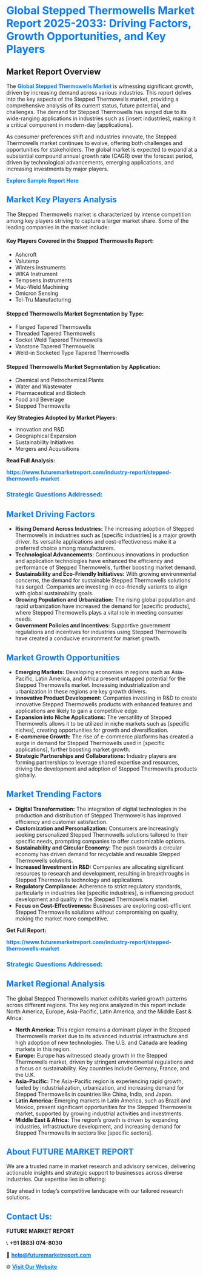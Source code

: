 <h1 style="color: #007BFF;">Global Stepped Thermowells Market Report 2025-2033: Driving Factors, Growth Opportunities, and Key Players</h1>

<section id="overview">
<h2>Market Report Overview</h2>
<p>The <a href="https://www.futuremarketreport.com/industry-report/stepped-thermowells-market" style="color: #007BFF; text-decoration: none;"><strong>Global Stepped Thermowells Market</strong></a> is witnessing significant growth, driven by increasing demand across various industries. This report delves into the key aspects of the Stepped Thermowells market, providing a comprehensive analysis of its current status, future potential, and challenges. The demand for Stepped Thermowells has surged due to its wide-ranging applications in industries such as [insert industries], making it a critical component in modern-day [applications].</p>
<p>As consumer preferences shift and industries innovate, the Stepped Thermowells market continues to evolve, offering both challenges and opportunities for stakeholders. The global market is expected to expand at a substantial compound annual growth rate (CAGR) over the forecast period, driven by technological advancements, emerging applications, and increasing investments by major players.</p>
</section>

<section id="overview">
<p><a href="https://www.futuremarketreport.com/request-sample/reportId=124621" style="color: #007BFF; text-decoration: none;"><strong>Explore Sample Report Here</strong></a></p>
</section>

<section id="key-players">
<h2 style="color: #007BFF;">Market Key Players Analysis</h2>
<p>The Stepped Thermowells market is characterized by intense competition among key players striving to capture a larger market share. Some of the leading companies in the market include:</p>
<h4>Key Players Covered in the Stepped Thermowells Report:</h4>
<ul><li>Ashcroft</li><li>Valutemp</li><li>Winters Instruments</li><li>WIKA Instrument</li><li>Tempsens Instruments</li><li>Mac-Weld Machining</li><li>Omicron Sensing</li><li>Tel-Tru Manufacturing</li></ul>
<h4>Stepped Thermowells Market Segmentation by Type:</h4>
<ul><li>Flanged Tapered Thermowells</li><li>Threaded Tapered Thermowells</li><li>Socket Weld Tapered Thermowells</li><li>Vanstone Tapered Thermowells</li><li>Weld-in Socketed Type Tapered Thermowells</li></ul>

<h4>Stepped Thermowells Market Segmentation by Application:</h4>
<ul><li>Chemical and Petrochemical Plants</li><li>Water and Wastewater</li><li>Pharmaceutical and Biotech</li><li>Food and Beverage</li><li>Stepped Thermowells</li></ul>
<p><strong>Key Strategies Adopted by Market Players:</strong></p>
<ul>
<li>Innovation and R&D</li>
<li>Geographical Expansion</li>
<li>Sustainability Initiatives</li>
<li>Mergers and Acquisitions</li>
</ul>
</section>

<section>
<p><strong>Read Full Analysis: </strong></p><a href="https://www.futuremarketreport.com/industry-report/stepped-thermowells-market" style="color: #007BFF; text-decoration: none;"><strong>https://www.futuremarketreport.com/industry-report/stepped-thermowells-market</strong></a>
<h3 style="color: #007BFF;">Strategic Questions Addressed:</h3>
</section>

<section id="driving-factors">
<h2 style="color: #007BFF;">Market Driving Factors</h2>
<ul>
<li><strong>Rising Demand Across Industries:</strong> The increasing adoption of Stepped Thermowells in industries such as [specific industries] is a major growth driver. Its versatile applications and cost-effectiveness make it a preferred choice among manufacturers.</li>
<li><strong>Technological Advancements:</strong> Continuous innovations in production and application technologies have enhanced the efficiency and performance of Stepped Thermowells, further boosting market demand.</li>
<li><strong>Sustainability and Eco-Friendly Initiatives:</strong> With growing environmental concerns, the demand for sustainable Stepped Thermowells solutions has surged. Companies are investing in eco-friendly variants to align with global sustainability goals.</li>
<li><strong>Growing Population and Urbanization:</strong> The rising global population and rapid urbanization have increased the demand for [specific products], where Stepped Thermowells plays a vital role in meeting consumer needs.</li>
<li><strong>Government Policies and Incentives:</strong> Supportive government regulations and incentives for industries using Stepped Thermowells have created a conducive environment for market growth.</li>
</ul>
</section>

<section id="growth-opportunities">
<h2 style="color: #007BFF;">Market Growth Opportunities</h2>
<ul>
<li><strong>Emerging Markets:</strong> Developing economies in regions such as Asia-Pacific, Latin America, and Africa present untapped potential for the Stepped Thermowells market. Increasing industrialization and urbanization in these regions are key growth drivers.</li>
<li><strong>Innovative Product Development:</strong> Companies investing in R&D to create innovative Stepped Thermowells products with enhanced features and applications are likely to gain a competitive edge.</li>
<li><strong>Expansion into Niche Applications:</strong> The versatility of Stepped Thermowells allows it to be utilized in niche markets such as [specific niches], creating opportunities for growth and diversification.</li>
<li><strong>E-commerce Growth:</strong> The rise of e-commerce platforms has created a surge in demand for Stepped Thermowells used in [specific applications], further boosting market growth.</li>
<li><strong>Strategic Partnerships and Collaborations:</strong> Industry players are forming partnerships to leverage shared expertise and resources, driving the development and adoption of Stepped Thermowells products globally.</li>
</ul>
</section>

<section id="trending-factors">
<h2 style="color: #007BFF;">Market Trending Factors</h2>
<ul>
<li><strong>Digital Transformation:</strong> The integration of digital technologies in the production and distribution of Stepped Thermowells has improved efficiency and customer satisfaction.</li>
<li><strong>Customization and Personalization:</strong> Consumers are increasingly seeking personalized Stepped Thermowells solutions tailored to their specific needs, prompting companies to offer customizable options.</li>
<li><strong>Sustainability and Circular Economy:</strong> The push towards a circular economy has driven demand for recyclable and reusable Stepped Thermowells solutions.</li>
<li><strong>Increased Investment in R&D:</strong> Companies are allocating significant resources to research and development, resulting in breakthroughs in Stepped Thermowells technology and applications.</li>
<li><strong>Regulatory Compliance:</strong> Adherence to strict regulatory standards, particularly in industries like [specific industries], is influencing product development and quality in the Stepped Thermowells market.</li>
<li><strong>Focus on Cost-Effectiveness:</strong> Businesses are exploring cost-efficient Stepped Thermowells solutions without compromising on quality, making the market more competitive.</li>
</ul>
</section>

<section>
<p><strong>Get Full Report: </strong></p><a href="https://www.futuremarketreport.com/industry-report/stepped-thermowells-market" style="color: #007BFF; text-decoration: none;"><strong>https://www.futuremarketreport.com/industry-report/stepped-thermowells-market</strong></a>
<h3 style="color: #007BFF;">Strategic Questions Addressed:</h3>
</section>


<section id="regional-analysis">
<h2 style="color: #007BFF;">Market Regional Analysis</h2>
<p>The global Stepped Thermowells market exhibits varied growth patterns across different regions. The key regions analyzed in this report include North America, Europe, Asia-Pacific, Latin America, and the Middle East & Africa:</p>
<ul>
<li><strong>North America:</strong> This region remains a dominant player in the Stepped Thermowells market due to its advanced industrial infrastructure and high adoption of new technologies. The U.S. and Canada are leading markets in this region.</li>
<li><strong>Europe:</strong> Europe has witnessed steady growth in the Stepped Thermowells market, driven by stringent environmental regulations and a focus on sustainability. Key countries include Germany, France, and the U.K.</li>
<li><strong>Asia-Pacific:</strong> The Asia-Pacific region is experiencing rapid growth, fueled by industrialization, urbanization, and increasing demand for Stepped Thermowells in countries like China, India, and Japan.</li>
<li><strong>Latin America:</strong> Emerging markets in Latin America, such as Brazil and Mexico, present significant opportunities for the Stepped Thermowells market, supported by growing industrial activities and investments.</li>
<li><strong>Middle East & Africa:</strong> The region’s growth is driven by expanding industries, infrastructure development, and increasing demand for Stepped Thermowells in sectors like [specific sectors].</li>
</ul>
</section>

<footer>
<h2 style="color: #007BFF;">About FUTURE MARKET REPORT</h2>
<p>We are a trusted name in market research and advisory services, delivering actionable insights and strategic support to businesses across diverse industries. Our expertise lies in offering:</p>

<p>Stay ahead in today’s competitive landscape with our tailored research solutions.</p>

<h2 style="color: #007BFF;">Contact Us:</h2>
<p><strong>FUTURE MARKET REPORT</strong></p>
<p>📞 <strong>+91 (883) 074-8030</strong></p>
<p>📧 <strong><a href="mailto:help@futuremarketreport.com" style="color: #007BFF;">help@futuremarketreport.com</a></strong></p>
<p>🌐 <strong><a href="https://www.futuremarketreport.com/" style="color: #007BFF;">Visit Our Website</a></strong></p>
</footer>